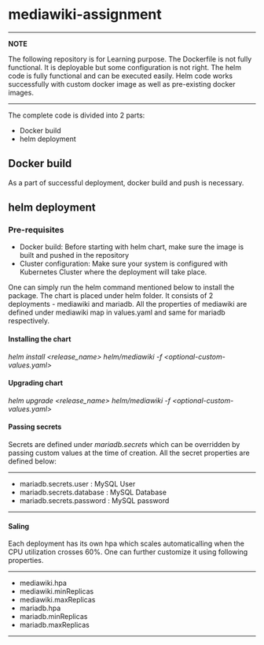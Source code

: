 # mediawiki-assignment
---
**NOTE**

The following repository is for Learning purpose.
The Dockerfile is not fully functional. It is deployable but some configuration is not right.
The helm code is fully functional and can be executed easily.
Helm code works successfully with custom docker image as well as pre-existing docker images.

---

The complete code is divided into 2 parts:
- Docker build
- helm deployment

## Docker build
As a part of successful deployment, docker build and push is necessary.

## helm deployment

### Pre-requisites
- Docker build: Before starting with helm chart, make sure the image is built and pushed in the repository
- Cluster configuration: Make sure your system is configured with Kubernetes Cluster where the deployment will take place.

One can simply run the helm command mentioned below to install the package. The chart is placed under helm folder. It consists of 2 deployments - mediawiki and mariadb.
All the properties of mediawiki are defined under mediawiki map in values.yaml and same for mariadb respectively.

#### Installing the chart
  _helm install <release_name> helm/mediawiki -f <optional-custom-values.yaml>_
  
#### Upgrading chart
  _helm upgrade <release_name> helm/mediawiki -f <optional-custom-values.yaml>_
  
#### Passing secrets
  Secrets are defined under _mariadb.secrets_ which can be overridden by passing custom values at the time of creation. All the secret properties are defined below:
  
  ---
  - mariadb.secrets.user     : MySQL User
  - mariadb.secrets.database : MySQL Database
  - mariadb.secrets.password : MySQL password
  
  ---

#### Saling 
  Each deployment has its own hpa which scales automaticalling when the CPU utilization crosses 60%. One can further customize it using following properties.

  ---
  - mediawiki.hpa
  - mediawiki.minReplicas
  - mediawiki.maxReplicas
  - mariadb.hpa
  - mariadb.minReplicas
  - mariadb.maxReplicas

  ---


